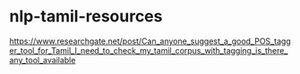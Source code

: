 # nlp-tamil-resources

https://www.researchgate.net/post/Can_anyone_suggest_a_good_POS_tagger_tool_for_Tamil_I_need_to_check_my_tamil_corpus_with_tagging_is_there_any_tool_available
